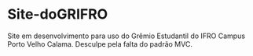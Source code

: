 # Site-doGRIFRO
Site em desenvolvimento para uso do Grêmio Estudantil do IFRO Campus Porto Velho Calama.
Desculpe pela falta do padrão MVC.
